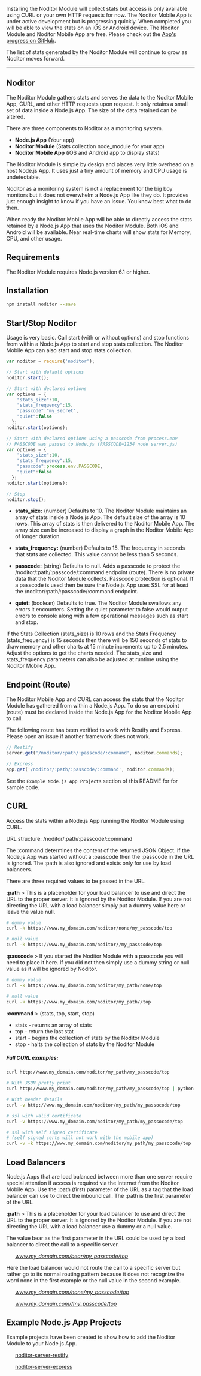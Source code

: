 Installing the Noditor  Module
will collect stats but access is only available using CURL or your own HTTP requests for now. The Noditor Mobile App
is under active development but is progressing quickly. When completed you will be able to view the stats on an iOS or Android device. The Noditor Module and Noditor Mobile App are free. Please check out the [App's progress on GitHub](https://github.com/WyomingSoftware/noditor-mobile).

The list of stats generated by the Noditor Module will continue to grow as Noditor moves forward.

---



## Noditor
The Noditor Module gathers stats and
serves the data to the Noditor Mobile App, CURL, and other HTTP requests upon request. It only retains a small set of data
inside a Node.js App. The size of the data retained can be altered.

There are three components to Noditor as a monitoring system.

* **Node.js App** (Your app)
* **Noditor Module** (Stats collection node_module for your app)
* **Noditor Mobile App** (iOS and Android app to display stats)

The Noditor Module is simple by design and places very little overhead on a host Node.js App.
It uses just a tiny amount of memory and CPU usage is undetectable.

Noditor as a monitoring system is not a replacement for the big boy monitors
but it does not overwhelm a Node.js App like they do.
It provides just enough insight to know if you have an issue. You know best what to do then.

When ready the Noditor Mobile App will be able to directly access the stats retained by a Node.js App
that uses the Noditor Module. Both iOS and Android will be available. Near real-time charts will show
stats for Memory, CPU, and other usage.



## Requirements
The Noditor Module requires Node.js version 6.1 or higher.



## Installation
```bash
npm install noditor --save
```




## Start/Stop Noditor
Usage is very basic. Call start (with or without options) and stop functions from within a Node.js App to
start and stop stats collection. The Noditor Mobile App can also start and stop stats collection.
```javascript
var noditor = require('noditor');

// Start with default options
noditor.start();

// Start with declared options
var options = {
    "stats_size":10,
    "stats_frequency":15,
    "passcode":"my_secret",
    "quiet":false
  };
noditor.start(options);

// Start with declared options using a passcode from process.env
// PASSCODE was passed to Node.js (PASSCODE=1234 node server.js)
var options = {
    "stats_size":10,
    "stats_frequency":15,
    "passcode":process.env.PASSCODE,
    "quiet":false
  };
noditor.start(options);

// Stop
noditor.stop();
```


* **stats_size:** (number) Defaults to 10. The Noditor Module maintains an array of stats inside a Node.js
App. The default size of the array is 10 rows. This array of stats is then delivered to the Noditor Mobile App. The array size can be increased to display a graph in the Noditor Mobile App of longer duration.

* **stats_frequency:** (number) Defaults to 15. The frequency in seconds that stats are collected. This value cannot be less than 5 seconds.

* **passcode:** (string) Defaults to null. Adds a passcode to protect the /noditor/:path/:passcode/:command endpoint (route). There is no private data that the Noditor Module collects. Passcode protection is optional. If a passcode is used then be sure the Node.js App uses SSL for at least the /noditor/:path/:passcode/:command endpoint.

* **quiet:** (boolean) Defaults to true. The Noditor Module swallows any errors it encounters. Setting the
quiet parameter to false would output errors to console along with a few operational messages such as start
and stop.


If the Stats Collection (stats_size) is 10 rows and the Stats Frequency (stats_frequency)
is 15 seconds then there will be 150 seconds of stats
to draw memory and other charts at 15 minute increments up to 2.5 minutes. Adjust the options to get the
charts needed. The stats_size and stats_frequency parameters can also be adjusted at runtime using the Noditor
Mobile App.



## Endpoint (Route)
The Noditor Mobile App and CURL can access the stats that the Noditor Module has gathered from within a Node.js App.
To do so an endpoint (route) must be declared inside the Node.js App for the Noditor Mobile App to call.

The following route has been verified to work with Restify and Express. Please open an issue if another
framework does not work.
```javascript
// Restify
server.get('/noditor/:path/:passcode/:command', noditor.commands);

// Express
app.get('/noditor/:path/:passcode/:command', noditor.commands);
```

See the `Example Node.js App Projects` section of this README for for sample code.


## CURL
Access the stats within a Node.js App running the Noditor Module using CURL.

URL structure: /noditor/:path/:passcode/:command

The :command determines the
content of the returned JSON Object. If the Node.js App was started without a :passcode then
the :passcode in the URL is ignored. The :path is also ignored and exists only for use by load balancers.


There are three required values to be passed in the URL.

**:path** > This is a placeholder for your load balancer to use and direct the URL to the
proper server. It is ignored by the Noditor Module. If you are not directing the URL with a
load balancer simply put a dummy value here or leave the value null.
```bash
# dummy value
curl -k https://www.my_domain.com/noditor/none/my_passcode/top

# null value
curl -k https://www.my_domain.com/noditor//my_passcode/top
```

**:passcode** > If you started the Noditor Module with a passcode you
will need to place it here. If you did not then simply use a dummy string or null value as it will be ignored by Noditor.
```bash
# dummy value
curl -k https://www.my_domain.com/noditor/my_path/none/top

# null value
curl -k https://www.my_domain.com/noditor/my_path//top
```

**:command** > (stats, top, start, stop)
* stats - returns an array of stats
* top - return the last stat
* start - begins the collection of stats by the Noditor Module
* stop - halts the collection of stats by the Noditor Module

##### Full CURL examples:
```bash
curl http://www.my_domain.com/noditor/my_path/my_passcode/top

# With JSON pretty print
curl http://www.my_domain.com/noditor/my_path/my_passcode/top | python -m json.tool

# With header details
curl -v http://www.my_domain.com/noditor/my_path/my_passocode/top

# ssl with valid certificate
curl -v https://www.my_domain.com/noditor/my_path/my_passocode/top

# ssl with self signed certificate
# (self signed certs will not work with the mobile app)
curl -v -k https://www.my_domain.com/noditor/my_path/my_passocode/top
```


## Load Balancers
Node.js Apps that are load balanced between more than one server require special attention
if access is required via the Internet from the Noditor Mobile App. Use the :path
(first) parameter of the URL as a tag that the load balancer can use to direct the
inbound call. The :path is the first parameter of the URL.

**:path** > This is a placeholder for your load balancer to use and direct the URL to the
proper server. It is ignored by the Noditor Module. If you are not directing the URL with a
load balancer use a dummy or a null value.

The value bear as the first parameter in the URL could be used by a load
balancer to direct the call to a specific server.

&nbsp;&nbsp;&nbsp;&nbsp;&nbsp;&nbsp;*www.my_domain.com/bear/my_passcode/top*

Here the load balancer would not route the call to a specific server but rather go to its normal routing pattern because it does not recognize the word none in the first example or the null value in the second example.

&nbsp;&nbsp;&nbsp;&nbsp;&nbsp;&nbsp;*www.my_domain.com/none/my_passcode/top*

&nbsp;&nbsp;&nbsp;&nbsp;&nbsp;&nbsp;*www.my_domain.com//my_passcode/top*



## Example Node.js App Projects
Example projects have been created to show how to add the Noditor Module to your Node.js App.

&nbsp;&nbsp;&nbsp;&nbsp;&nbsp;&nbsp;[noditor-server-restify](https://github.com/WyomingSoftware/noditor-server-restify)

&nbsp;&nbsp;&nbsp;&nbsp;&nbsp;&nbsp;[noditor-server-express](https://github.com/WyomingSoftware/noditor-server-express)
